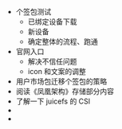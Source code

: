 - 个签包测试
	- 已绑定设备下载
	- 新设备
	- 确定整体的流程、跑通
- 官网入口
	- 解决不信任问题
	- icon 和文案的调整
- 用户市场包迁移个签包的策略
- 阅读《凤凰架构》存储部分内容
- 了解一下 juicefs 的 CSI
-
-